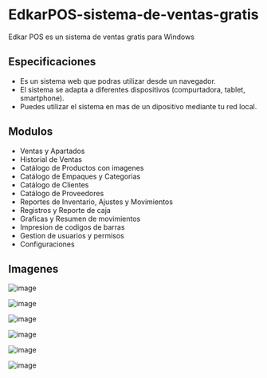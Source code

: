 # EdkarPOS-sistema-de-ventas-gratis
Edkar POS es un sistema de ventas gratis para Windows

## Especificaciones
- Es un sistema web que podras utilizar desde un navegador.
- El sistema se adapta a diferentes dispositivos (compurtadora, tablet, smartphone).
- Puedes utilizar el sistema en mas de un dipositivo mediante tu red local.

## Modulos
- Ventas y Apartados
- Historial de Ventas
- Catálogo de Productos con imagenes
- Catálogo de Empaques y Categorias
- Catálogo de Clientes
- Catálogo de Proveedores
- Reportes de Inventario, Ajustes y Movimientos
- Registros y Reporte de caja
- Graficas y Resumen de movimientos
- Impresion de codigos de barras
- Gestion de usuarios y permisos
- Configuraciones

## Imagenes
![image](https://github.com/user-attachments/assets/a6305cc6-7f7f-4a99-8b73-a7780e48e524)

![image](https://github.com/user-attachments/assets/d034d2f1-e18f-4d39-b213-7a042da132a2)

![image](https://github.com/user-attachments/assets/6129ffc6-aab0-4dd8-ae3e-b01a981c2029)

![image](https://github.com/user-attachments/assets/357fb7a7-9f07-4bbe-8ad8-05a9ed757389)

![image](https://github.com/user-attachments/assets/6f8bb213-addc-4972-bbb1-7a344bead9db)

![image](https://github.com/user-attachments/assets/53a51300-a59c-435f-af58-a55293e1a398)





